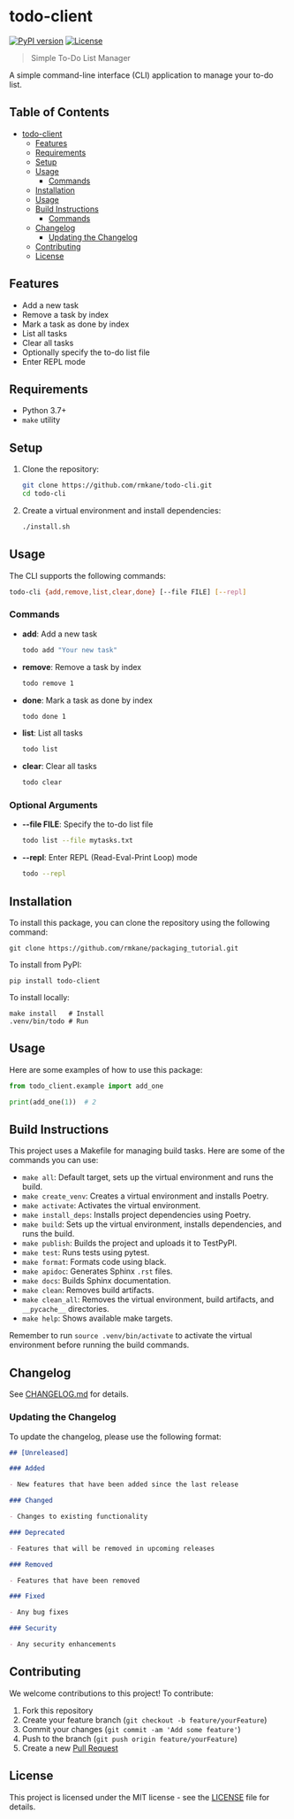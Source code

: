 # todo-client

[![PyPI version](https://badge.fury.io/py/todo-client.svg)](https://badge.fury.io/py/todo-client)
[![License](https://img.shields.io/badge/License-MIT-blue.svg)](https://opensource.org/licenses/MIT)

> Simple To-Do List Manager

A simple command-line interface (CLI) application to manage your to-do list.

## Table of Contents

- [todo-client](#todo-client)
    - [Features](#features)
    - [Requirements](#requirements)
    - [Setup](#setup)
    - [Usage](#usage)
        - [Commands](#commands)
    - [Installation](#installation)
    - [Usage](#usage)
    - [Build Instructions](#build-instructions)
        - [Commands](#commands)
    - [Changelog](#changelog)
        - [Updating the Changelog](#updating-the-changelog)
    - [Contributing](#contributing)
    - [License](#license)

## Features

- Add a new task
- Remove a task by index
- Mark a task as done by index
- List all tasks
- Clear all tasks
- Optionally specify the to-do list file
- Enter REPL mode

## Requirements

- Python 3.7+
- `make` utility

## Setup

1. Clone the repository:
   ```bash
   git clone https://github.com/rmkane/todo-cli.git
   cd todo-cli
   ```

2. Create a virtual environment and install dependencies:
   ```bash
   ./install.sh
   ```

## Usage

The CLI supports the following commands:

```bash
todo-cli {add,remove,list,clear,done} [--file FILE] [--repl]
```

### Commands

- **add**: Add a new task
   ```bash
   todo add "Your new task"
   ```

- **remove**: Remove a task by index
   ```bash
   todo remove 1
   ```

- **done**: Mark a task as done by index
   ```bash
   todo done 1
   ```

- **list**: List all tasks
   ```bash
   todo list
   ```

- **clear**: Clear all tasks
   ```bash
   todo clear
   ```

### Optional Arguments

- **--file FILE**: Specify the to-do list file
   ```bash
   todo list --file mytasks.txt
   ```

- **--repl**: Enter REPL (Read-Eval-Print Loop) mode
   ```bash
   todo --repl
   ```

## Installation

To install this package, you can clone the repository using the following command:

```shell
git clone https://github.com/rmkane/packaging_tutorial.git
```

To install from PyPI:

```shell
pip install todo-client
```

To install locally:

```shell
make install   # Install
.venv/bin/todo # Run
```

## Usage

Here are some examples of how to use this package:

```python
from todo_client.example import add_one

print(add_one(1))  # 2
```

## Build Instructions

This project uses a Makefile for managing build tasks. Here are some of the commands you can use:

- `make all`: Default target, sets up the virtual environment and runs the build.
- `make create_venv`: Creates a virtual environment and installs Poetry.
- `make activate`: Activates the virtual environment.
- `make install_deps`: Installs project dependencies using Poetry.
- `make build`: Sets up the virtual environment, installs dependencies, and runs the build.
- `make publish`: Builds the project and uploads it to TestPyPI.
- `make test`: Runs tests using pytest.
- `make format`: Formats code using black.
- `make apidoc`: Generates Sphinx `.rst` files.
- `make docs`: Builds Sphinx documentation.
- `make clean`: Removes build artifacts.
- `make clean_all`: Removes the virtual environment, build artifacts, and `__pycache__` directories.
- `make help`: Shows available make targets.

Remember to run `source .venv/bin/activate` to activate the virtual environment before running the build commands.

## Changelog

See [CHANGELOG.md](CHANGELOG.md) for details.

### Updating the Changelog

To update the changelog, please use the following format:

```markdown
## [Unreleased]

### Added

- New features that have been added since the last release

### Changed

- Changes to existing functionality

### Deprecated

- Features that will be removed in upcoming releases

### Removed

- Features that have been removed

### Fixed

- Any bug fixes

### Security

- Any security enhancements
```

## Contributing

We welcome contributions to this project! To contribute:

1. Fork this repository
2. Create your feature branch (`git checkout -b feature/yourFeature`)
3. Commit your changes (`git commit -am 'Add some feature'`)
4. Push to the branch (`git push origin feature/yourFeature`)
5. Create a new [Pull Request](https://github.com/rmkane/packaging_tutorial/pulls)

## License

This project is licensed under the MIT license - see the [LICENSE](LICENSE) file for details.
